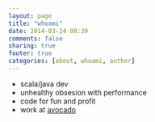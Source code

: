 ```yaml
---
layout: page
title: "whoami"
date: 2014-03-24 08:39
comments: false
sharing: true
footer: true
categories: [about, whoami, author]
---
```


- scala/java dev
- unhealthy obsesion with performance
- code for fun and profit
- work at [avocado](http://www.avocadoconsulting.com.au)
